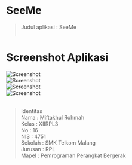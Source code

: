 # SeeMe <br>

> Judul aplikasi : SeeMe
<br> <br>

# Screenshot Aplikasi<br>
![Screenshot](https://github.com/miftakhulrohmah/SeeMe/blob/master/1.jpg)<br>
![Screenshot](https://github.com/miftakhulrohmah/SeeMe/blob/master/2.jpg)<br>
![Screenshot](https://github.com/miftakhulrohmah/SeeMe/blob/master/3.jpg)<br>
![Screenshot](https://github.com/miftakhulrohmah/SeeMe/blob/master/4.jpg.png)<br> <br>

 >Identitas <br>
Nama    : Miftakhul Rohmah<br>
Kelas   : XIIRPL3<br>
No      : 16<br>
NIS     : 4751<br>
Sekolah : SMK Telkom Malang<br>
Jurusan : RPL<br>
Mapel   : Pemrograman Perangkat Bergerak<br>

